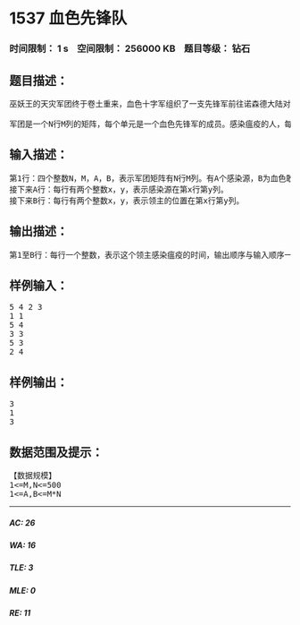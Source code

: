 # 1537 血色先锋队   
### 时间限制： 1 s&nbsp;&nbsp;&nbsp;&nbsp;空间限制： 256000 KB&nbsp;&nbsp;&nbsp;&nbsp;题目等级： 钻石  
## 题目描述：  

<pre>
巫妖王的天灾军团终于卷土重来，血色十字军组织了一支先锋军前往诺森德大陆对抗天灾军团，以及一切沾有亡灵气息的生物。孤立于联盟和部落的血色先锋军很快就遭到了天灾军团的重重包围，现在他们将主力只好聚集了起来，以抵抗天灾军团的围剿。可怕的是，他们之中有人感染上了亡灵瘟疫，如果不设法阻止瘟疫的扩散，很快就会遭到灭顶之灾。大领主阿比迪斯已经开始调查瘟疫的源头。原来是血色先锋军的内部出现了叛徒，这个叛徒已经投靠了天灾军团，想要将整个血色先锋军全部转化为天灾军团！无需惊讶，你就是那个叛徒。在你的行踪败露之前，要尽快完成巫妖王交给你的任务。
 
军团是一个N行M列的矩阵，每个单元是一个血色先锋军的成员。感染瘟疫的人，每过一个小时，就会向四周扩散瘟疫，直到所有人全部感染上瘟疫。你已经掌握了感染源的位置，任务是算出血色先锋军的领主们感染瘟疫的时间，并且将它报告给巫妖王，以便对血色先锋军进行一轮有针对性的围剿。
</pre>
  
  
## 输入描述：  

<pre>
第1行：四个整数N，M，A，B，表示军团矩阵有N行M列。有A个感染源，B为血色敢死队中领主的数量。
接下来A行：每行有两个整数x，y，表示感染源在第x行第y列。
接下来B行：每行有两个整数x，y，表示领主的位置在第x行第y列。
</pre>
  
  
## 输出描述：  

<pre>
第1至B行：每行一个整数，表示这个领主感染瘟疫的时间，输出顺序与输入顺序一致。如果某个人的位置在感染源，那么他感染瘟疫的时间为0。
</pre>
  
  
## 样例输入：  

<pre>
5 4 2 3
1 1
5 4
3 3
5 3
2 4
</pre>
  
  
## 样例输出：  

<pre>
3
1
3
</pre>
  
  
## 数据范围及提示：  

<pre>
【数据规模】
1<=M,N<=500
1<=A,B<=M*N
</pre>
  
  
***  

##### AC: 26  
##### WA: 16  
##### TLE: 3  
##### MLE: 0  
##### RE: 11  
